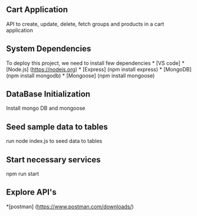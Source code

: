 ## Cart Application

API to create, update, delete, fetch groups and products in a cart application
## System Dependencies

To deploy this project, we need to install few dependencies
    * [VS code]
    * [Node.js] (https://nodejs.org)
    * [Express] (npm install express)
    * [MongoDB](npm install mongodb)
    * [Mongoose] (npm install mongoose)

## DataBase Initialization
Install mongo DB and mongoose

## Seed sample data to tables

run node index.js to seed data to tables

## Start necessary services
npm run start

## Explore API's

  *[postman] (https://www.postman.com/downloads/)
